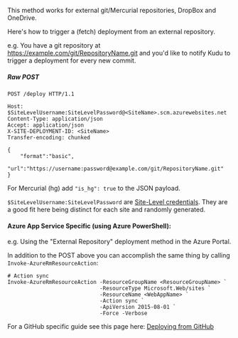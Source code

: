 This method works for external git/Mercurial repositories, DropBox and OneDrive.

Here's how to trigger a (fetch) deployment from an external repository.

e.g. You have a git repository at https://example.com/git/RepositoryName.git and you'd like to notify Kudu to trigger a deployment for every new commit.

##### Raw POST
```
POST /deploy HTTP/1.1

Host: $SiteLevelUsername:SiteLevelPassword@<SiteName>.scm.azurewebsites.net
Content-Type: application/json
Accept: application/json
X-SITE-DEPLOYMENT-ID: <SiteName>
Transfer-encoding: chunked

{
    "format":"basic",
    "url":"https://username:password@example.com/git/RepositoryName.git"
}
````
For Mercurial (hg) add `"is_hg": true` to the JSON payload.

`$SiteLevelUsername:SiteLevelPassword` are [Site-Level credentials](https://github.com/projectkudu/kudu/wiki/Deployment-credentials). They are a good fit here being distinct for each site and randomly generated.

#### Azure App Service Specific (using Azure PowerShell):

e.g. Using the "External Repository" deployment method in the Azure Portal.

In addition to the POST above you can accomplish the same thing by calling `Invoke-AzureRmResourceAction`:
````
# Action sync
Invoke-AzureRmResourceAction -ResourceGroupName <ResourceGroupName> `
                             -ResourceType Microsoft.Web/sites `
                             -ResourceName <WebAppName> `
                             -Action sync `
                             -ApiVersion 2015-08-01 `
                             -Force -Verbose
````

For a GitHub specific guide see this page here: [Deploying from GitHub](https://github.com/projectkudu/kudu/wiki/Deploying-from-github)
